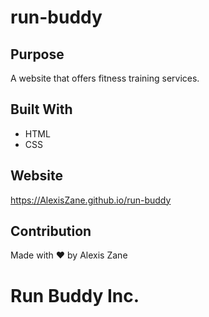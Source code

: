 # run-buddy

## Purpose
A website that offers fitness training services.

## Built With
* HTML
* CSS

## Website
https://AlexisZane.github.io/run-buddy

## Contribution
Made with ❤️ by Alexis Zane

# Run Buddy Inc.